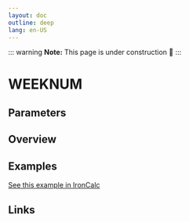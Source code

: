 ```yaml
---
layout: doc
outline: deep
lang: en-US
---
```


::: warning
**Note:** This page is under construction 🚧
:::

# WEEKNUM

## Parameters

## Overview

## Examples

[See this example in IronCalc](https://app.ironcalc.com/?filename=weeknum)

## Links